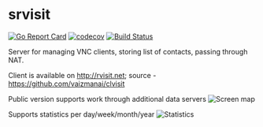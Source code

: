 # srvisit
[![Go Report Card](https://goreportcard.com/badge/github.com/vaizmanai/srvisit)](https://goreportcard.com/report/github.com/vaizmanai/srvisit)
[![codecov](https://codecov.io/gh/vaizmanai/srvisit/branch/master/graph/badge.svg)](https://codecov.io/gh/vaizmanai/srvisit)
[![Build Status](https://travis-ci.org/vaizmanai/srvisit.svg?branch=master)](https://travis-ci.org/vaizmanai/srvisit)

Server for managing VNC clients, storing list of contacts, passing through NAT.

Client is available on http://rvisit.net; source - https://github.com/vaizmanai/clvisit

Public version supports work through additional data servers
![Screen map](https://vaizman.ru/revisit/p1.jpg)

Supports statistics per day/week/month/year
![Statistics](https://vaizman.ru/revisit/p2.jpg)
